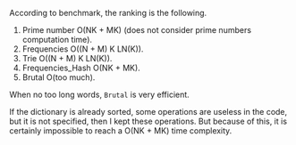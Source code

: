 According to benchmark, the ranking is the following.

1. Prime number O(NK + MK) (does not consider prime numbers computation time).
2. Frequencies O((N + M) K LN(K)).
3. Trie O((N + M) K LN(K)).
4. Frequencies_Hash O(NK + MK).
5. Brutal O(too much).

When no too long words, `Brutal` is very efficient.

If the dictionary is already sorted, some operations are useless in the code,
but it is not specified, then I kept these operations. But because of this,
it is certainly impossible to reach a O(NK + MK) time complexity.
